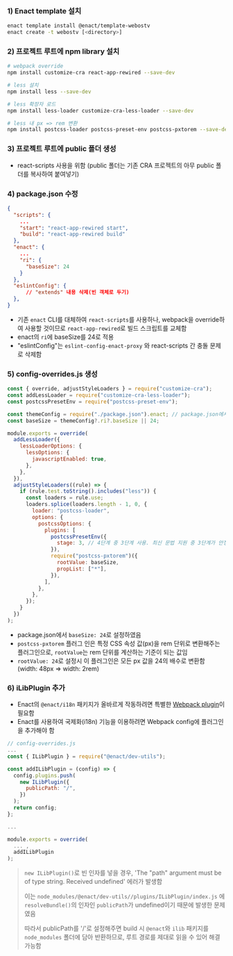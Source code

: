 ### 1) Enact template 설치
```bash
enact template install @enact/template-webostv
enact create -t webostv [<directory>]
```

### 2) 프로젝트 루트에 npm library 설치
```bash
# webpack override
npm install customize-cra react-app-rewired --save-dev

# less 설치
npm install less --save-dev

# less 확장자 로드
npm install less-loader customize-cra-less-loader --save-dev

# less 내 px => rem 변환
npm install postcss-loader postcss-preset-env postcss-pxtorem --save-dev
```

### 3) 프로젝트 루트에 public 폴더 생성
- react-scripts 사용을 위함
  (public 폴더는 기존 CRA 프로젝트의 아무 public 폴더를 복사하여 붙여넣기)

### 4) package.json 수정
```json
{
  "scripts": {
    ...
    "start": "react-app-rewired start",
    "build": "react-app-rewired build"
  },
  "enact": {
    ...
    "ri": {
      "baseSize": 24
    }
  },
  "eslintConfig": {
	  // "extends" 내용 삭제(빈 객체로 두기)
  },
}
```
- 기존 `enact` CLI를 대체하여 `react-scripts`를 사용하나,  webpack을 override하여 사용할 것이므로 `react-app-rewired`로 빌드 스크립트를 교체함
- enact의 `ri`에 baseSize를 24로 적용
- "eslintConfig"는 `eslint-config-enact-proxy` 와 react-scripts 간 충돌 문제로 삭제함

### 5) config-overrides.js 생성
```js
const { override, adjustStyleLoaders } = require("customize-cra");
const addLessLoader = require("customize-cra-less-loader");
const postcssPresetEnv = require("postcss-preset-env");

const themeConfig = require("./package.json").enact; // package.json에서 설정한 값을 가져옴
const baseSize = themeConfig?.ri?.baseSize || 24;

module.exports = override(
  addLessLoader({
    lessLoaderOptions: {
      lessOptions: {
        javascriptEnabled: true,
      },
    },
  }),
  adjustStyleLoaders((rule) => {
    if (rule.test.toString().includes("less")) {
      const loaders = rule.use;
      loaders.splice(loaders.length - 1, 0, {
        loader: "postcss-loader",
        options: {
          postcssOptions: {
            plugins: [
              postcssPresetEnv({
                stage: 3, // 4단계 중 3단계 사용. 최신 문법 지원 중 3단계가 안정적
              }),
              require("postcss-pxtorem")({
                rootValue: baseSize,
                propList: ["*"],
              }),
            ],
          },
        },
      });
    }
  })
);

```
- package.json에서 `baseSize: 24`로 설정하였음
- `postcss-pxtorem` 플러그 인은 특정 CSS 속성 값(px)을 rem 단위로 변환해주는 플러그인으로, `rootValue`는 rem 단위를 계산하는 기준이 되는 값임
- `rootValue: 24`로 설정시 이 플러그인은 모든 px 값을 24의 배수로 변환함
  (width: 48px => width: 2rem)

### 6) iLibPlugin 추가
- Enact의 `@enact/i18n` 패키지가 올바르게 작동하려면 특별한 [Webpack plugin](https://github.com/enactjs/dev-utils/tree/master/plugins/ILibPlugin)이 필요함
- Enact를 사용하여 국제화(i18n) 기능을 이용하려면 Webpack config에 플러그인을 추가해야 함
```js
// config-overrides.js
...
const { ILibPlugin } = require("@enact/dev-utils");

const addILibPlugin = (config) => {
  config.plugins.push(
    new ILibPlugin({
      publicPath: "/",
    })
  );
  return config;
};

...

module.exports = override(
  ... ,
  addILibPlugin
);

```

> `new ILibPlugin()`로 빈 인자를 넣을 경우,
> 'The "path" argument must be of type string. Received undefined' 에러가 발생함
> 
> 이는 `node_modules/@enact/dev-utils//plugins/ILibPlugin/index.js` 에 `resolveBundle()`의 인자인 `publicPath`가 undefined이기 때문에 발생한 문제였음
> 
> 따라서 publicPath를 '/'로 설정해주면 build 시 `@enact`와 `ilib` 패키지를 `node_modules` 폴더에 담아 반환하므로, 루트 경로를 제대로 읽을 수 있어 해결 가능함


